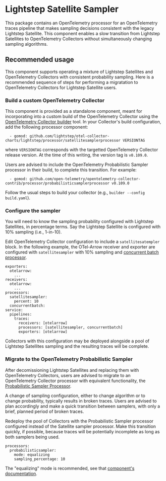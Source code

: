 # Lightstep Satellite Sampler

This package contains an OpenTelemetry processor for an OpenTelemetry
traces pipeline that makes sampling decisions consistent with the
legacy Lightstep Satellite.  This component enables a slow transition
from Lightstep Satellites to OpenTelemetry Collectors without
simultaneously changing sampling algorithms.

 ## Recommended usage

This component supports operating a mixture of Lightstep Satellites
and OpenTelemetry Collectors with consistent probability sampling.
Here is a recommended sequence of steps for performing a migratation
to OpenTelemetry Collectors for Lightstep Satellite users.

### Build a custom OpenTelemetry Collector

This component is provided as a standalone component, meant for
incorporating into a custom build of the OpenTelemetry Collector using
the [OpenTelemetry Collector
builder](https://opentelemetry.io/docs/collector/custom-collector/)
tool.  In your Collector's build configuration, add the following
processor component:

```
  - gomod: github.com/lightstep/otel-collector-charts/lightstep/processor/satellitesamplerprocessor VERSIONTAG
```

where `VERSIONTAG` corresponds with the targetted OpenTelemetry
Collector release version.  At the time of this writing, the version
tag is `v0.109.0`.

Users are advised to include the OpenTelemetry Probabilistic Sampler
processor in their build, to complete this transition.  For example:

```
  - gomod: github.com/open-telemetry/opentelemetry-collector-contrib/processor/probabilisticsamplerprocessor v0.109.0
```

Follow the usual steps to build your collector (e.g., `builder
--config build.yaml`).

### Configure the sampler

You will need to know the sampling probability configured with
Lightstep Satellites, in percentage terms.  Say the Lightstep
Satellite is configured with 10% sampling (i.e., 1-in-10).

Edit OpenTelemetry Collector configuration to include a
`satellitesatempler` block.  In the following example, the OTel-Arrow
receiver and exporter are configured with `satellitesampler` with 10%
sampling and [concurrent batch
processor](https://github.com/open-telemetry/otel-arrow/blob/main/collector/processor/concurrentbatchprocessor/README.md).

```
exporters:
  otelarrow:
    ...
receivers:
  otelarrow:
    ...
processors:
  satellitesampler:
    percent: 10
  concurrentbatch:
service:
  pipelines:
    traces:
      receivers: [otelarrow]
      processors: [satellitesampler, concurrentbatch]
      exporters: [otelarrow]
```

Collectors with this configuration may be deployed alongside a pool of
Lightstep Satellites sampling and the resulting traces will be
complete.

### Migrate to the OpenTelemetry Probabilistic Sampler

After decomissioning Lightstep Satellites and replacing them with
OpenTelemetry Collectors, users are advised to migrate to an
OpenTelemetry Collector processor with equivalent functionality, the
[Probabilistic Sampler Processor](https://github.com/open-telemetry/opentelemetry-collector-contrib/blob/main/processor/probabilisticsamplerprocessor/README.md).

A change of sampling configuration, either to change algorithm or to
change probability, typically results in broken traces.  Users are
advised to plan accordingly and make a quick transition between
samplers, with only a brief, planned period of broken traces.

Redeploy the pool of Collectors with the Probabilistic Sampler
processor configured instead of the Satellite sampler processor.  Make
this transition quickly, if possible, because traces will be
potentially incomplete as long as both samplers being used.

```
processors:
  probabilisticsampler:
    mode: equalizing
	sampling_percentage: 10
```

The "equalizing" mode is recommended, see that [component's
documentation](https://github.com/open-telemetry/opentelemetry-collector-contrib/blob/main/processor/probabilisticsamplerprocessor/README.md#equalizing).

